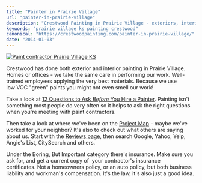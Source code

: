 ```yaml
---
title: "Painter in Prairie Village"
url: "painter-in-prairie-village"
description: "Crestwood Painting in Prairie Village - exteriors, interiors, offices!"
keywords: "prairie village ks painting crestwood"
canonical: "https://crestwoodpainting.com/painter-in-prairie-village/"
date: "2014-01-03"
---
```


[![Paint contractor Prairie Village KS](images/PVKS-300x156.jpg)](https://crestwoodpainting.com/cwp/wp-content/uploads/2014/01/PVKS.jpg)

Crestwood has done both exterior and interior painting in Prairie Village. Homes or offices - we take the same care in performing our work. Well-trained employees applying the very best materials. Because we use low VOC "green" paints you might not even smell our work!

Take a look at [12 Questions to Ask _Before_ You Hire a Painter](https://crestwoodpainting.com/12-questions-ask-painter/ "12 Questions to Ask Before You Hire a Painter"). Painting isn't something most people do very often so it helps to ask the right questions when you're meeting with paint contractors.

Then take a look at where we've been on the [Project Map](https://crestwoodpainting.com/map "Project Map") - maybe we've worked for your neighbor? It's also to check out what others are saying about us. Start with the [Reviews page](https://crestwoodpainting.com/reviews/ "Online Reviews – Painters in Kansas City"), then search Google, Yahoo, Yelp, Angie's List, CitySearch and others.

Under the Boring, But Important category there's insurance. Make sure you ask for, and get a current copy of  your contractor's insurance certificates. Not a homeowners policy, or an auto policy, but both business liability and workman's compensation. It's the law, it's also just a good idea.
